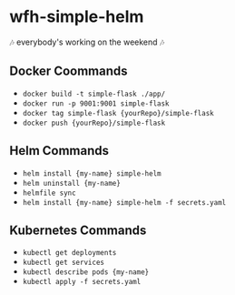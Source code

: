 # wfh-simple-helm

🎶 everybody's working on the weekend 🎶

## Docker Coommands

- `docker build -t simple-flask ./app/`
- `docker run -p 9001:9001 simple-flask`
- `docker tag simple-flask {yourRepo}/simple-flask`
- `docker push {yourRepo}/simple-flask`

## Helm Commands

- `helm install {my-name} simple-helm`
- `helm uninstall {my-name}`
- `helmfile sync`
- `helm install {my-name} simple-helm -f secrets.yaml`

## Kubernetes Commands

- `kubectl get deployments`
- `kubectl get services`
- `kubectl describe pods {my-name}`
- `kubectl apply -f secrets.yaml`
